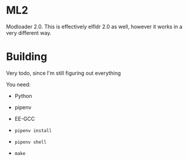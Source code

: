# ML2

Modloader 2.0. This is effectively elfldr 2.0 as well, however it works in a very different way.

# Building

Very todo, since I'm still figuring out everything

You need:

- Python
- pipenv
- EE-GCC

- `pipenv install`
- `pipenv shell`
- `make`